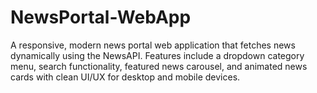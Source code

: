 # NewsPortal-WebApp
A responsive, modern news portal web application that fetches news dynamically using the NewsAPI. Features include a dropdown category menu, search functionality, featured news carousel, and animated news cards with clean UI/UX for desktop and mobile devices.
